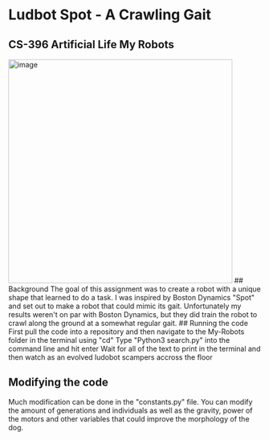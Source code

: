 # Ludbot Spot - A Crawling Gait
## CS-396 Artificial Life My Robots
<img width="446" alt="image" src="https://user-images.githubusercontent.com/58791683/217708483-50725982-06d4-4e9a-9fca-759fd732e8ae.png">
## Background
The goal of this assignment was to create a robot with a unique shape that learned to do a task. I was inspired by Boston Dynamics "Spot" and set out to make a robot that could mimic its gait. Unfortunately my results weren't on par with Boston Dynamics, but they did train the robot to crawl along the ground at a somewhat regular gait.
## Running the code
First pull the code into a repository and then navigate to the My-Robots folder in the terminal using "cd"
Type "Python3 search.py" into the command line and hit enter
Wait for all of the text to print in the terminal and then watch as an evolved ludobot scampers accross the floor

## Modifying the code
Much modification can be done in the "constants.py" file. You can modify the amount of generations and individuals as well as the gravity, power of the motors and other variables that could improve the morphology of the dog. 
